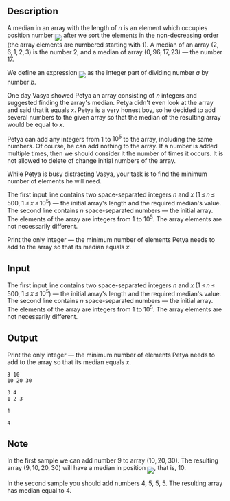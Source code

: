 ## Description

<div><p>A <span class="tex-font-style-it">median</span> in an array with the length of <span class="tex-span"><i>n</i></span> is an element which occupies position number <img align="middle" class="tex-formula" src="file://PwTwtY1f.png" style="max-width: 100.0%;max-height: 100.0%;"> after we sort the elements in the non-decreasing order (the array elements are numbered starting with <span class="tex-span">1</span>). A median of an array <span class="tex-span">(2, 6, 1, 2, 3)</span> is the number <span class="tex-span">2</span>, and a median of array <span class="tex-span">(0, 96, 17, 23)</span> — the number <span class="tex-span">17</span>.</p><p>We define an expression <img align="middle" class="tex-formula" src="file://uvbdnKWl.png" style="max-width: 100.0%;max-height: 100.0%;"> as the integer part of dividing number <span class="tex-span"><i>a</i></span> by number <span class="tex-span"><i>b</i></span>.</p><p>One day Vasya showed Petya an array consisting of <span class="tex-span"><i>n</i></span> integers and suggested finding the array's median. Petya didn't even look at the array and said that it equals <span class="tex-span"><i>x</i></span>. Petya is a very honest boy, so he decided to add several numbers to the given array so that the median of the resulting array would be equal to <span class="tex-span"><i>x</i></span>.</p><p>Petya can add any integers from <span class="tex-span">1</span> to <span class="tex-span">10<sup class="upper-index">5</sup></span> to the array, including the same numbers. Of course, he can add nothing to the array. If a number is added multiple times, then we should consider it the number of times it occurs. It is not allowed to delete of change initial numbers of the array. </p><p>While Petya is busy distracting Vasya, your task is to find the minimum number of elements he will need.</p></div><div class="input-specification"><p>The first input line contains two space-separated integers <span class="tex-span"><i>n</i></span> and <span class="tex-span"><i>x</i></span> (<span class="tex-span">1 ≤ <i>n</i> ≤ 500</span>, <span class="tex-span">1 ≤ <i>x</i> ≤ 10<sup class="upper-index">5</sup></span>) — the initial array's length and the required median's value. The second line contains <span class="tex-span"><i>n</i></span> space-separated numbers — the initial array. The elements of the array are integers from <span class="tex-span">1</span> to <span class="tex-span">10<sup class="upper-index">5</sup></span>. The array elements are not necessarily different.</p></div><div class="output-specification"><p>Print the only integer — the minimum number of elements Petya needs to add to the array so that its median equals <span class="tex-span"><i>x</i></span>.</p></div>

## Input

<p>The first input line contains two space-separated integers <span class="tex-span"><i>n</i></span> and <span class="tex-span"><i>x</i></span> (<span class="tex-span">1 ≤ <i>n</i> ≤ 500</span>, <span class="tex-span">1 ≤ <i>x</i> ≤ 10<sup class="upper-index">5</sup></span>) — the initial array's length and the required median's value. The second line contains <span class="tex-span"><i>n</i></span> space-separated numbers — the initial array. The elements of the array are integers from <span class="tex-span">1</span> to <span class="tex-span">10<sup class="upper-index">5</sup></span>. The array elements are not necessarily different.</p>

## Output

<p>Print the only integer — the minimum number of elements Petya needs to add to the array so that its median equals <span class="tex-span"><i>x</i></span>.</p>





```input1
3 10
10 20 30

```




```input2
3 4
1 2 3

```




```output1
1

```




```output2
4

```



## Note

<p>In the first sample we can add number <span class="tex-span">9</span> to array <span class="tex-span">(10, 20, 30)</span>. The resulting array <span class="tex-span">(9, 10, 20, 30)</span> will have a median in position <img align="middle" class="tex-formula" src="file://7uqFMGEf.png" style="max-width: 100.0%;max-height: 100.0%;">, that is, <span class="tex-span">10</span>.</p><p>In the second sample you should add numbers <span class="tex-span">4</span>, <span class="tex-span">5</span>, <span class="tex-span">5</span>, <span class="tex-span">5</span>. The resulting array has median equal to <span class="tex-span">4</span>.</p>
